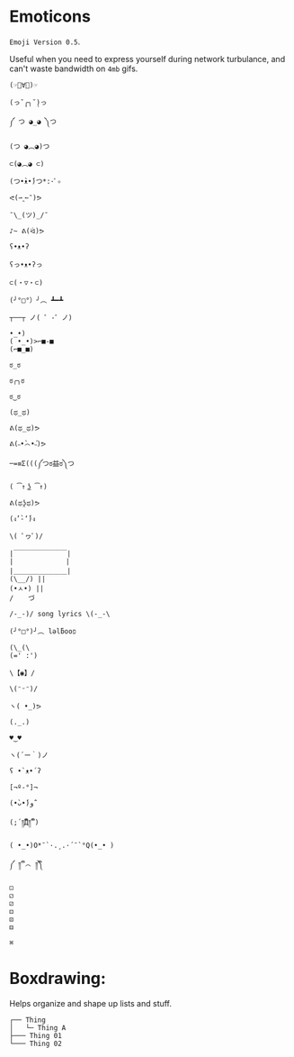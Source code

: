 # Emoticons

`Emoji Version 0.5`.

Useful when you need to express yourself during network turbulance, and can't waste bandwidth on `4mb` gifs.

```
(☞ﾟ∀ﾟ)☞

(っ˘̩╭╮˘̩)っ

༼ つ ◕_◕ ༽つ

(つ ◕︵◕)つ

⊂(◕︵◕ ⊂)

(つ•̀ᴥ•́)つ*:･ﾟ✧

ᕙ(⇀‸↼‶)ᕗ

¯\_(ツ)_/¯

♪~ ᕕ(ᐛ)ᕗ

ʕ•ᴥ•ʔ

ʕっ•ᴥ•ʔっ

⊂(・▽・⊂)

(╯°□°）╯︵ ┻━┻

┬──┬ ノ( ゜-゜ノ)

•_•)
( •_•)>⌐■-■
(⌐■_■)

ಠ_ಠ

ಠ╭╮ಠ

ಠ‿ಠ

(ಥ_ಥ)

ᕕ(ಥ_ಥ)ᕗ

ᕕ(˵•̀෴•́˵)ᕗ

─=≡Σ(((༼つಠ益ಠ༽つ

( ͡↑ ͜ʖ ͡↑)

ᕕ(ಥʖ̯ಥ)ᕗ

(ง’̀-‘́)ง

\( ﾟヮﾟ)/

|￣￣￣￣￣￣￣￣|
|             |
|＿＿＿＿＿＿＿＿|
(\__/) ||
(•ㅅ•) ||
/ 　 づ

/-_-)/ song lyrics \(-_-\

(╯°□°)╯︵ lǝlƃooפ

(\_(\
(=' :')

\【◉】/

\(ᵔᵕᵔ)/

ヽ( •_)ᕗ

(._.)

♥‿♥

ヽ(´ー｀)ノ

ʕ •`ᴥ•´ʔ

[¬º-°]¬

(•̀ᴗ•́)و ̑̑

(;´༎ຶД༎ຶ`)

( •_•)O*¯`·.¸.·´¯`°Q(•_• )

༼ ༎ຶ ෴ ༎ຶ༽

⚀
⚁
⚂
⚃
⚄
⚅

⌘
```

# Boxdrawing:

Helps organize and shape up lists and stuff.

```
┌── Thing
│   └─ Thing A
├─── Thing 01
└─── Thing 02
```
